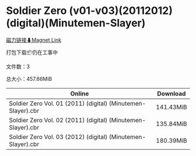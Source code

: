 # Soldier Zero (v01-v03)(20112012)(digital)(Minutemen-Slayer)

[磁力链接⬇Magnet Link](magnet:?xt=urn:btih:a22626f582674a1a38594c108400837d9555ae2e&dn=Soldier%20Zero%20%28v01-v03%29%2820112012%29%28digital%29%28Minutemen-Slayer%29)

打包下载📦仍在工事中

文件数：3

总大小：457.66MiB

Online | Download
--- | ---
Soldier Zero Vol. 01 (2011) (digital) (Minutemen-Slayer).cbr | 141.43MiB
Soldier Zero Vol. 02 (2011) (digital) (Minutemen-Slayer).cbr | 135.84MiB
Soldier Zero Vol. 03 (2012) (digital) (Minutemen-Slayer).cbr | 180.39MiB